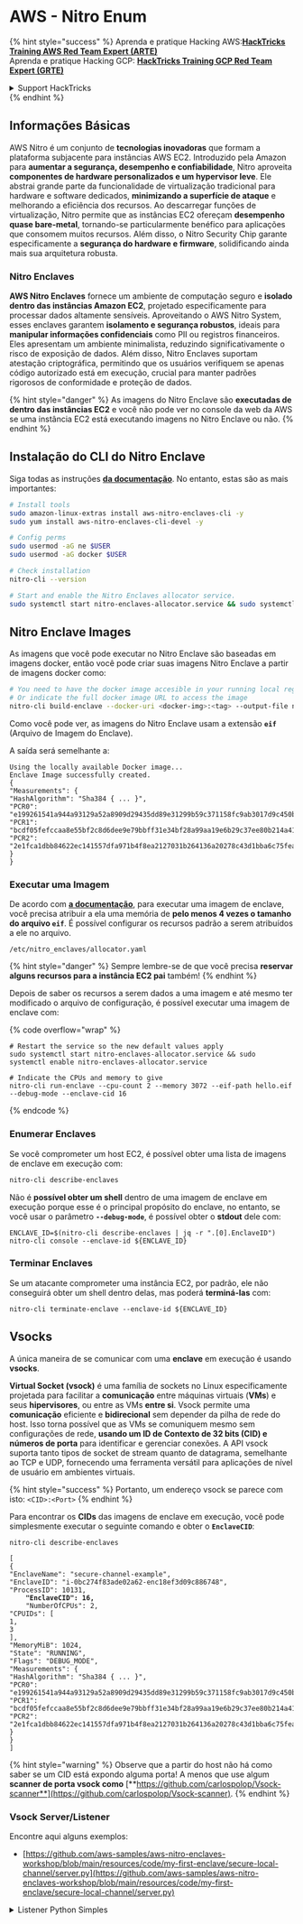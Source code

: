 # AWS - Nitro Enum

{% hint style="success" %}
Aprenda e pratique Hacking AWS:<img src="../../../../.gitbook/assets/image (1) (1).png" alt="" data-size="line">[**HackTricks Training AWS Red Team Expert (ARTE)**](https://training.hacktricks.xyz/courses/arte)<img src="../../../../.gitbook/assets/image (1) (1).png" alt="" data-size="line">\
Aprenda e pratique Hacking GCP: <img src="../../../../.gitbook/assets/image (2).png" alt="" data-size="line">[**HackTricks Training GCP Red Team Expert (GRTE)**<img src="../../../../.gitbook/assets/image (2).png" alt="" data-size="line">](https://training.hacktricks.xyz/courses/grte)

<details>

<summary>Support HackTricks</summary>

* Confira os [**planos de assinatura**](https://github.com/sponsors/carlospolop)!
* **Junte-se ao** 💬 [**grupo do Discord**](https://discord.gg/hRep4RUj7f) ou ao [**grupo do telegram**](https://t.me/peass) ou **siga**-nos no **Twitter** 🐦 [**@hacktricks\_live**](https://twitter.com/hacktricks\_live)**.**
* **Compartilhe truques de hacking enviando PRs para o** [**HackTricks**](https://github.com/carlospolop/hacktricks) e [**HackTricks Cloud**](https://github.com/carlospolop/hacktricks-cloud) repositórios do github.

</details>
{% endhint %}

## Informações Básicas

AWS Nitro é um conjunto de **tecnologias inovadoras** que formam a plataforma subjacente para instâncias AWS EC2. Introduzido pela Amazon para **aumentar a segurança, desempenho e confiabilidade**, Nitro aproveita **componentes de hardware personalizados e um hypervisor leve**. Ele abstrai grande parte da funcionalidade de virtualização tradicional para hardware e software dedicados, **minimizando a superfície de ataque** e melhorando a eficiência dos recursos. Ao descarregar funções de virtualização, Nitro permite que as instâncias EC2 ofereçam **desempenho quase bare-metal**, tornando-se particularmente benéfico para aplicações que consomem muitos recursos. Além disso, o Nitro Security Chip garante especificamente a **segurança do hardware e firmware**, solidificando ainda mais sua arquitetura robusta.

### Nitro Enclaves

**AWS Nitro Enclaves** fornece um ambiente de computação seguro e **isolado dentro das instâncias Amazon EC2**, projetado especificamente para processar dados altamente sensíveis. Aproveitando o AWS Nitro System, esses enclaves garantem **isolamento e segurança robustos**, ideais para **manipular informações confidenciais** como PII ou registros financeiros. Eles apresentam um ambiente minimalista, reduzindo significativamente o risco de exposição de dados. Além disso, Nitro Enclaves suportam atestação criptográfica, permitindo que os usuários verifiquem se apenas código autorizado está em execução, crucial para manter padrões rigorosos de conformidade e proteção de dados.

{% hint style="danger" %}
As imagens do Nitro Enclave são **executadas de dentro das instâncias EC2** e você não pode ver no console da web da AWS se uma instância EC2 está executando imagens no Nitro Enclave ou não.
{% endhint %}

## Instalação do CLI do Nitro Enclave

Siga todas as instruções [**da documentação**](https://catalog.us-east-1.prod.workshops.aws/event/dashboard/en-US/workshop/1-my-first-enclave/1-1-nitro-enclaves-cli#run-connect-and-terminate-the-enclave). No entanto, estas são as mais importantes:
```bash
# Install tools
sudo amazon-linux-extras install aws-nitro-enclaves-cli -y
sudo yum install aws-nitro-enclaves-cli-devel -y

# Config perms
sudo usermod -aG ne $USER
sudo usermod -aG docker $USER

# Check installation
nitro-cli --version

# Start and enable the Nitro Enclaves allocator service.
sudo systemctl start nitro-enclaves-allocator.service && sudo systemctl enable nitro-enclaves-allocator.service
```
## Nitro Enclave Images

As imagens que você pode executar no Nitro Enclave são baseadas em imagens docker, então você pode criar suas imagens Nitro Enclave a partir de imagens docker como:
```bash
# You need to have the docker image accesible in your running local registry
# Or indicate the full docker image URL to access the image
nitro-cli build-enclave --docker-uri <docker-img>:<tag> --output-file nitro-img.eif
```
Como você pode ver, as imagens do Nitro Enclave usam a extensão **`eif`** (Arquivo de Imagem do Enclave).

A saída será semelhante a:
```
Using the locally available Docker image...
Enclave Image successfully created.
{
"Measurements": {
"HashAlgorithm": "Sha384 { ... }",
"PCR0": "e199261541a944a93129a52a8909d29435dd89e31299b59c371158fc9ab3017d9c450b0a580a487e330b4ac691943284",
"PCR1": "bcdf05fefccaa8e55bf2c8d6dee9e79bbff31e34bf28a99aa19e6b29c37ee80b214a414b7607236edf26fcb78654e63f",
"PCR2": "2e1fca1dbb84622ec141557dfa971b4f8ea2127031b264136a20278c43d1bba6c75fea286cd4de9f00450b6a8db0e6d3"
}
}
```
### Executar uma Imagem

De acordo com [**a documentação**](https://catalog.us-east-1.prod.workshops.aws/event/dashboard/en-US/workshop/1-my-first-enclave/1-1-nitro-enclaves-cli#run-connect-and-terminate-the-enclave), para executar uma imagem de enclave, você precisa atribuir a ela uma memória de **pelo menos 4 vezes o tamanho do arquivo `eif`**. É possível configurar os recursos padrão a serem atribuídos a ele no arquivo.
```shell
/etc/nitro_enclaves/allocator.yaml
```
{% hint style="danger" %}
Sempre lembre-se de que você precisa **reservar alguns recursos para a instância EC2 pai** também!
{% endhint %}

Depois de saber os recursos a serem dados a uma imagem e até mesmo ter modificado o arquivo de configuração, é possível executar uma imagem de enclave com:

{% code overflow="wrap" %}
```shell
# Restart the service so the new default values apply
sudo systemctl start nitro-enclaves-allocator.service && sudo systemctl enable nitro-enclaves-allocator.service

# Indicate the CPUs and memory to give
nitro-cli run-enclave --cpu-count 2 --memory 3072 --eif-path hello.eif --debug-mode --enclave-cid 16
```
{% endcode %}

### Enumerar Enclaves

Se você comprometer um host EC2, é possível obter uma lista de imagens de enclave em execução com:
```bash
nitro-cli describe-enclaves
```
Não é **possível obter um shell** dentro de uma imagem de enclave em execução porque esse é o principal propósito do enclave, no entanto, se você usar o parâmetro **`--debug-mode`**, é possível obter o **stdout** dele com:
```shell
ENCLAVE_ID=$(nitro-cli describe-enclaves | jq -r ".[0].EnclaveID")
nitro-cli console --enclave-id ${ENCLAVE_ID}
```
### Terminar Enclaves

Se um atacante comprometer uma instância EC2, por padrão, ele não conseguirá obter um shell dentro delas, mas poderá **terminá-las** com:
```shell
nitro-cli terminate-enclave --enclave-id ${ENCLAVE_ID}
```
## Vsocks

A única maneira de se comunicar com uma **enclave** em execução é usando **vsocks**.

**Virtual Socket (vsock)** é uma família de sockets no Linux especificamente projetada para facilitar a **comunicação** entre máquinas virtuais (**VMs**) e seus **hipervisores**, ou entre as VMs **entre si**. Vsock permite uma **comunicação** eficiente e **bidirecional** sem depender da pilha de rede do host. Isso torna possível que as VMs se comuniquem mesmo sem configurações de rede, **usando um ID de Contexto de 32 bits (CID) e números de porta** para identificar e gerenciar conexões. A API vsock suporta tanto tipos de socket de stream quanto de datagrama, semelhante ao TCP e UDP, fornecendo uma ferramenta versátil para aplicações de nível de usuário em ambientes virtuais.

{% hint style="success" %}
Portanto, um endereço vsock se parece com isto: `<CID>:<Port>`
{% endhint %}

Para encontrar os **CIDs** das imagens de enclave em execução, você pode simplesmente executar o seguinte comando e obter o **`EnclaveCID`**:

<pre class="language-bash"><code class="lang-bash">nitro-cli describe-enclaves

[
{
"EnclaveName": "secure-channel-example",
"EnclaveID": "i-0bc274f83ade02a62-enc18ef3d09c886748",
"ProcessID": 10131,
<strong>    "EnclaveCID": 16,
</strong>    "NumberOfCPUs": 2,
"CPUIDs": [
1,
3
],
"MemoryMiB": 1024,
"State": "RUNNING",
"Flags": "DEBUG_MODE",
"Measurements": {
"HashAlgorithm": "Sha384 { ... }",
"PCR0": "e199261541a944a93129a52a8909d29435dd89e31299b59c371158fc9ab3017d9c450b0a580a487e330b4ac691943284",
"PCR1": "bcdf05fefccaa8e55bf2c8d6dee9e79bbff31e34bf28a99aa19e6b29c37ee80b214a414b7607236edf26fcb78654e63f",
"PCR2": "2e1fca1dbb84622ec141557dfa971b4f8ea2127031b264136a20278c43d1bba6c75fea286cd4de9f00450b6a8db0e6d3"
}
}
]
</code></pre>

{% hint style="warning" %}
Observe que a partir do host não há como saber se um CID está expondo alguma porta! A menos que use algum **scanner de porta vsock como** [**https://github.com/carlospolop/Vsock-scanner**](https://github.com/carlospolop/Vsock-scanner).
{% endhint %}

### Vsock Server/Listener

Encontre aqui alguns exemplos:

* [https://github.com/aws-samples/aws-nitro-enclaves-workshop/blob/main/resources/code/my-first-enclave/secure-local-channel/server.py](https://github.com/aws-samples/aws-nitro-enclaves-workshop/blob/main/resources/code/my-first-enclave/secure-local-channel/server.py)

<details>

<summary>Listener Python Simples</summary>
```python
#!/usr/bin/env python3

# From
https://medium.com/@F.DL/understanding-vsock-684016cf0eb0

import socket

CID = socket.VMADDR_CID_HOST
PORT = 9999

s = socket.socket(socket.AF_VSOCK, socket.SOCK_STREAM)
s.bind((CID, PORT))
s.listen()
(conn, (remote_cid, remote_port)) = s.accept()

print(f"Connection opened by cid={remote_cid} port={remote_port}")

while True:
buf = conn.recv(64)
if not buf:
break

print(f"Received bytes: {buf}")
```
</details>
```bash
# Using socat
socat VSOCK-LISTEN:<port>,fork EXEC:"echo Hello from server!"
```
### Cliente Vsock

Exemplos:

* [https://github.com/aws-samples/aws-nitro-enclaves-workshop/blob/main/resources/code/my-first-enclave/secure-local-channel/client.py](https://github.com/aws-samples/aws-nitro-enclaves-workshop/blob/main/resources/code/my-first-enclave/secure-local-channel/client.py)

<details>

<summary>Cliente Python Simples</summary>
```python
#!/usr/bin/env python3

#From https://medium.com/@F.DL/understanding-vsock-684016cf0eb0

import socket

CID = socket.VMADDR_CID_HOST
PORT = 9999

s = socket.socket(socket.AF_VSOCK, socket.SOCK_STREAM)
s.connect((CID, PORT))
s.sendall(b"Hello, world!")
s.close()
```
</details>
```bash
# Using socat
echo "Hello, vsock!" | socat - VSOCK-CONNECT:3:5000
```
### Vsock Proxy

A ferramenta vsock-proxy permite fazer proxy de um proxy vsock com outro endereço, por exemplo:
```bash
vsock-proxy 8001 ip-ranges.amazonaws.com 443 --config your-vsock-proxy.yaml
```
Isso encaminhará a **porta local 8001 em vsock** para `ip-ranges.amazonaws.com:443` e o arquivo **`your-vsock-proxy.yaml`** pode ter este conteúdo permitindo acessar `ip-ranges.amazonaws.com:443`:
```yaml
allowlist:
- {address: ip-ranges.amazonaws.com, port: 443}
```
É possível ver os endereços vsock (**`<CID>:<Port>`**) usados pelo host EC2 com (note o `3:8001`, 3 é o CID e 8001 a porta):

{% code overflow="wrap" %}
```bash
sudo ss -l -p -n | grep v_str
v_str LISTEN 0      0                                                                              3:8001                   *:*     users:(("vsock-proxy",pid=9458,fd=3))
```
{% endcode %}

## Atestação do Nitro Enclave & KMS

O SDK do Nitro Enclaves permite que um enclave solicite um **documento de atestação assinado criptograficamente** do **Hypervisor** Nitro, que inclui **medidas únicas** específicas para aquele enclave. Essas medidas, que incluem **hashes e registros de configuração da plataforma (PCRs)**, são usadas durante o processo de atestação para **provar a identidade do enclave** e **construir confiança com serviços externos**. O documento de atestação normalmente contém valores como PCR0, PCR1 e PCR2, que você já encontrou ao construir e salvar um EIF de enclave.

De acordo com os [**docs**](https://catalog.us-east-1.prod.workshops.aws/event/dashboard/en-US/workshop/1-my-first-enclave/1-3-cryptographic-attestation#a-unique-feature-on-nitro-enclaves), estes são os valores de PCR:

<table><thead><tr><th width="97">PCR</th><th width="221">Hash de ...</th><th>Descrição</th></tr></thead><tbody><tr><td>PCR0</td><td>Arquivo de imagem do enclave</td><td>Uma medida contígua do conteúdo do arquivo de imagem, sem os dados da seção.</td></tr><tr><td>PCR1</td><td>Kernel Linux e bootstrap</td><td>Uma medida contígua dos dados do kernel e do ramfs de inicialização.</td></tr><tr><td>PCR2</td><td>Aplicação</td><td>Uma medida contígua e em ordem das aplicações do usuário, sem o ramfs de inicialização.</td></tr><tr><td>PCR3</td><td>Função IAM atribuída à instância pai</td><td>Uma medida contígua da função IAM atribuída à instância pai. Garante que o processo de atestação seja bem-sucedido apenas quando a instância pai tiver a função IAM correta.</td></tr><tr><td>PCR4</td><td>ID da instância da instância pai</td><td>Uma medida contígua do ID da instância pai. Garante que o processo de atestação seja bem-sucedido apenas quando a instância pai tiver um ID de instância específico.</td></tr><tr><td>PCR8</td><td>Certificado de assinatura do arquivo de imagem do enclave</td><td>Uma medida do certificado de assinatura especificado para o arquivo de imagem do enclave. Garante que o processo de atestação seja bem-sucedido apenas quando o enclave foi inicializado a partir de um arquivo de imagem de enclave assinado por um certificado específico.</td></tr></tbody></table>

Você pode integrar **atestação criptográfica** em suas aplicações e aproveitar integrações pré-construídas com serviços como **AWS KMS**. O AWS KMS pode **validar atestações de enclave** e oferece chaves de condição baseadas em atestação (`kms:RecipientAttestation:ImageSha384` e `kms:RecipientAttestation:PCR`) em suas políticas de chave. Essas políticas garantem que o AWS KMS permita operações usando a chave KMS **somente se o documento de atestação do enclave for válido** e atender às **condições especificadas**.

{% hint style="success" %}
Observe que Enclaves no modo de depuração (--debug) geram documentos de atestação com PCRs compostos por zeros (`000000000000000000000000000000000000000000000000`). Portanto, as políticas do KMS que verificam esses valores falharão.
{% endhint %}

### Bypass de PCR

Do ponto de vista de um atacante, note que alguns PCRs permitiriam modificar algumas partes ou toda a imagem do enclave e ainda seriam válidos (por exemplo, o PCR4 apenas verifica o ID da instância pai, então executar qualquer imagem de enclave nessa EC2 permitirá atender a esse potencial requisito de PCR).

Portanto, um atacante que comprometer a instância EC2 pode ser capaz de executar outras imagens de enclave para contornar essas proteções.

A pesquisa sobre como modificar/criar novas imagens para contornar cada proteção (especialmente as que não são tão óbvias) ainda está em TODO.

## Referências

* [https://medium.com/@F.DL/understanding-vsock-684016cf0eb0](https://medium.com/@F.DL/understanding-vsock-684016cf0eb0)
* Todas as partes do tutorial Nitro da AWS: [https://catalog.us-east-1.prod.workshops.aws/event/dashboard/en-US/workshop/1-my-first-enclave/1-1-nitro-enclaves-cli](https://catalog.us-east-1.prod.workshops.aws/event/dashboard/en-US/workshop/1-my-first-enclave/1-1-nitro-enclaves-cli)

{% hint style="success" %}
Aprenda e pratique Hacking AWS:<img src="../../../../.gitbook/assets/image (1) (1).png" alt="" data-size="line">[**HackTricks Training AWS Red Team Expert (ARTE)**](https://training.hacktricks.xyz/courses/arte)<img src="../../../../.gitbook/assets/image (1) (1).png" alt="" data-size="line">\
Aprenda e pratique Hacking GCP: <img src="../../../../.gitbook/assets/image (2).png" alt="" data-size="line">[**HackTricks Training GCP Red Team Expert (GRTE)**<img src="../../../../.gitbook/assets/image (2).png" alt="" data-size="line">](https://training.hacktricks.xyz/courses/grte)

<details>

<summary>Support HackTricks</summary>

* Confira os [**planos de assinatura**](https://github.com/sponsors/carlospolop)!
* **Junte-se ao** 💬 [**grupo do Discord**](https://discord.gg/hRep4RUj7f) ou ao [**grupo do telegram**](https://t.me/peass) ou **siga-nos** no **Twitter** 🐦 [**@hacktricks\_live**](https://twitter.com/hacktricks\_live)**.**
* **Compartilhe truques de hacking enviando PRs para o** [**HackTricks**](https://github.com/carlospolop/hacktricks) e [**HackTricks Cloud**](https://github.com/carlospolop/hacktricks-cloud) repositórios do github.

</details>
{% endhint %}
